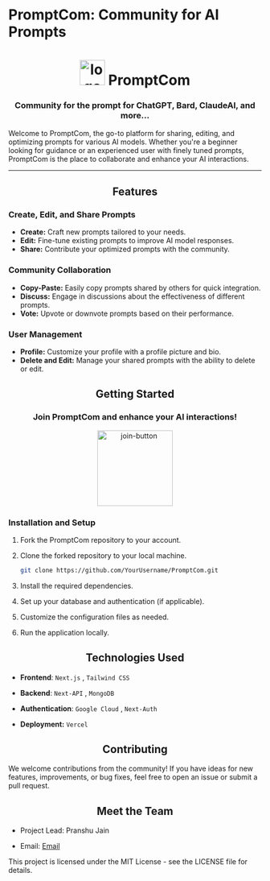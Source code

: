 # PromptCom: Community for AI Prompts

<h1 align="center" size="30px"><img src="https://promptcom.vercel.app/assets/images/icon.svg" width="50px" alt="logo" /> PromptCom </h1> 
<div align="center">
  <h3 align="center">Community for the prompt for ChatGPT, Bard, ClaudeAI, and more...</h3>
</div>

<p align="left">
  Welcome to PromptCom, the go-to platform for sharing, editing, and optimizing prompts for various AI models. Whether you're a beginner looking for guidance or an experienced user with finely tuned prompts, PromptCom is the place to collaborate and enhance your AI interactions.
</p>

----

<h2 align="center">Features</h2> 

### Create, Edit, and Share Prompts
- **Create:** Craft new prompts tailored to your needs.
- **Edit:** Fine-tune existing prompts to improve AI model responses.
- **Share:** Contribute your optimized prompts with the community.

### Community Collaboration
- **Copy-Paste:** Easily copy prompts shared by others for quick integration.
- **Discuss:** Engage in discussions about the effectiveness of different prompts.
- **Vote:** Upvote or downvote prompts based on their performance.

### User Management
- **Profile:** Customize your profile with a profile picture and bio.
- **Delete and Edit:** Manage your shared prompts with the ability to delete or edit.

<h2 align="center">Getting Started</h2> 

<div align="center">
  <h3 align="center">Join PromptCom and enhance your AI interactions!</h3>
  <a id="top" href="https://promptcom.vercel.app" target="_blank">
    <img src="https://promptcom.vercel.app/assets/images/logo.svg" width="150px" alt="join-button">
  </a>
</div>

### Installation and Setup
1. Fork the PromptCom repository to your account.
2. Clone the forked repository to your local machine.
   
   ```sh
   git clone https://github.com/YourUsername/PromptCom.git
   ```
4. Install the required dependencies.
5. Set up your database and authentication (if applicable).
6. Customize the configuration files as needed.
7. Run the application locally.

<h2 align="center">Technologies Used</h2> 

- **Frontend**: `Next.js` , `Tailwind CSS`

- **Backend**: `Next-API` , `MongoDB`

- **Authentication**: `Google Cloud` , `Next-Auth`
  
- **Deployment:** `Vercel`

<h2 align="center">Contributing</h2> 
We welcome contributions from the community! If you have ideas for new features, improvements, or bug fixes, feel free to open an issue or submit a pull request.

<h2 align="center">Meet the Team</h2> 

- Project Lead: Pranshu Jain
  
- Email: [Email](mailto:pranshujain0111@gmail.com)

This project is licensed under the MIT License - see the LICENSE file for details.

